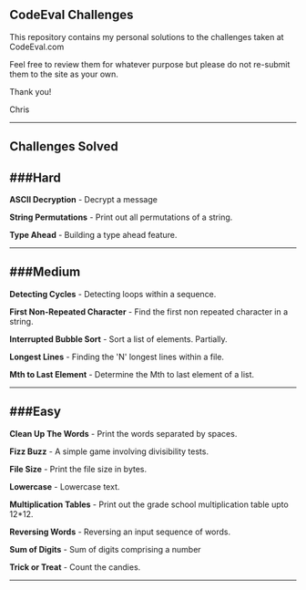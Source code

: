 CodeEval Challenges
-------------------
This repository contains my personal solutions to the challenges taken at CodeEval.com

Feel free to review them for whatever purpose but please do not re-submit them to the site as your own.

Thank you!

Chris

---
Challenges Solved
-----------------

###Hard
---
**ASCII Decryption** - Decrypt a message

**String Permutations** - Print out all permutations of a string.

**Type Ahead** - Building a type ahead feature.

---
###Medium
---
**Detecting Cycles** - Detecting loops within a sequence.

**First Non-Repeated Character** - Find the first non repeated character in a string.

**Interrupted Bubble Sort** - Sort a list of elements. Partially.

**Longest Lines** - Finding the 'N' longest lines within a file.

**Mth to Last Element** - Determine the Mth to last element of a list.

---
###Easy
---
**Clean Up The Words** - Print the words separated by spaces.

**Fizz Buzz** - A simple game involving divisibility tests.

**File Size** - Print the file size in bytes.

**Lowercase** - Lowercase text.

**Multiplication Tables** - Print out the grade school multiplication table upto 12*12.

**Reversing Words** - Reversing an input sequence of words.

**Sum of Digits** - Sum of digits comprising a number

**Trick or Treat** - Count the candies.

---